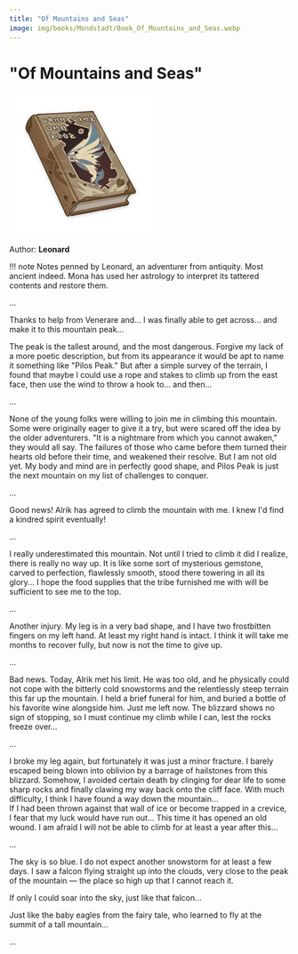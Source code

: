 ```yaml
---
title: "Of Mountains and Seas"
image: img/books/Mondstadt/Book_Of_Mountains_and_Seas.webp
---
```


# "Of Mountains and Seas"

![Book Image](../../img/books/Mondstadt/Book_Of_Mountains_and_Seas.webp)

Author: **Leonard**

!!! note
    Notes penned by Leonard, an adventurer from antiquity. Most ancient indeed. Mona has used her astrology to interpret its tattered contents and restore them.

...  
  
Thanks to help from Venerare and... I was finally able to get across... and make it to this mountain peak...  
  
The peak is the tallest around, and the most dangerous. Forgive my lack of a more poetic description, but from its appearance it would be apt to name it something like "Pilos Peak." But after a simple survey of the terrain, I found that maybe I could use a rope and stakes to climb up from the east face, then use the wind to throw a hook to... and then...  
  
...  
  
None of the young folks were willing to join me in climbing this mountain. Some were originally eager to give it a try, but were scared off the idea by the older adventurers. "It is a nightmare from which you cannot awaken," they would all say. The failures of those who came before them turned their hearts old before their time, and weakened their resolve. But I am not old yet. My body and mind are in perfectly good shape, and Pilos Peak is just the next mountain on my list of challenges to conquer.  
  
...  
  
Good news! Alrik has agreed to climb the mountain with me. I knew I'd find a kindred spirit eventually!  
  
...  
  
I really underestimated this mountain. Not until I tried to climb it did I realize, there is really no way up. It is like some sort of mysterious gemstone, carved to perfection, flawlessly smooth, stood there towering in all its glory... I hope the food supplies that the tribe furnished me with will be sufficient to see me to the top.  
  
...  
  
Another injury. My leg is in a very bad shape, and I have two frostbitten fingers on my left hand. At least my right hand is intact. I think it will take me months to recover fully, but now is not the time to give up.  
  
...  
  
Bad news. Today, Alrik met his limit. He was too old, and he physically could not cope with the bitterly cold snowstorms and the relentlessly steep terrain this far up the mountain. I held a brief funeral for him, and buried a bottle of his favorite wine alongside him. Just me left now. The blizzard shows no sign of stopping, so I must continue my climb while I can, lest the rocks freeze over...  
  
...  
  
I broke my leg again, but fortunately it was just a minor fracture. I barely escaped being blown into oblivion by a barrage of hailstones from this blizzard. Somehow, I avoided certain death by clinging for dear life to some sharp rocks and finally clawing my way back onto the cliff face. With much difficulty, I think I have found a way down the mountain...  
If I had been thrown against that wall of ice or become trapped in a crevice, I fear that my luck would have run out... This time it has opened an old wound. I am afraid I will not be able to climb for at least a year after this...  
  
...  
  
The sky is so blue. I do not expect another snowstorm for at least a few days. I saw a falcon flying straight up into the clouds, very close to the peak of the mountain — the place so high up that I cannot reach it.  
  
If only I could soar into the sky, just like that falcon...  
  
Just like the baby eagles from the fairy tale, who learned to fly at the summit of a tall mountain...  
  
...